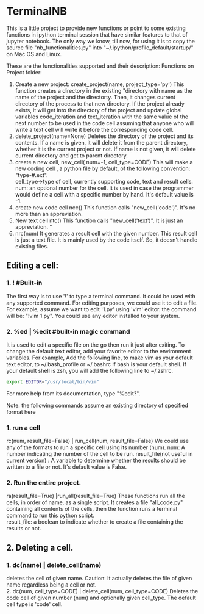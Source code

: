 # TerminalNB

This is a little project to provide new functions or point to some existing functions in ipython terminal session that have similar features to that of jupyter notebook. 
The only way we know, till now, for using it is to copy the source file "nb_functionalities.py" into "~/.ipython/profile_default/startup/" on Mac OS and Linux.

These are the functionalities supported and their description:
Functions on Project folder:

1. Create a new project:
create_project(name, project_type='py')
This function creates a directory in the existing "directory with name as the name of the project and the directorty. Then, it changes current directory of the process to that new directory. 
If the project already exists, it will get into the  directory of the project and update global variables code_iteration and text_iteration with the same value of the next number to be used in the code cell assuming that anyone who will write a text cell will write it before the corresponding code cell.
2. delete_project(name=None) 
Deletes the directory of the project and its contents. If a name is given, it will delete it from the parent directory, whether it is the current project or not. If name is not given, it will delete current directory and get to parent directory. 
3. create a new cell, 
	new_cell( num=-1, cell_type=CODE)
This will make a new coding cell , a python file by default, of the following convention: 
        "type-#.ext".  
cell_type->type of cell, currently supporting code, text and result cells.
num: an optional number for the cell. It is used in case the programmer would define a cell with a specific number by hand. It's default value is -1. 
4. create new code cell
ncc()
This function calls "new_cell('code')". It's no more than an appreviation. 
5. New text cell
ntc()
This function calls "new_cell('text')". It is just an appreviation.  "
6. nrc(num) 
It generates a result cell with the given number.  This result cell is just a text file. 
It is mainly used by the code itself. So, it doesn't handle existing files.


## Editing a cell:

### 1. !<command> <args> #Built-in
The first way is to use '!' to type a terminal command. It could be used with any supported command. For editing purposes, we could use it to edit a file. 
For example, assume we want to edit '1.py' using 'vim' editor. the command will be:
"!vim 1.py". 
You could use any editor installed to your system. 

### 2. %ed | %edit  #built-in magic command
It is used to edit a specific file on the go then run it just after exiting. 
To change the default text editor, add your favorite editor to the environment variables.
For example, Add the following line, to make vim as your default text editor,  to ~/.bash_profile or ~/.bashrc if bash is your default shell. If your default shell is zsh, you will add the following line to ~/.zshrc. 
```bash
export EDITOR="/usr/local/bin/vim"
```
For more help from its documentation, type "%edit?".

Note: the following commands assume an existing directory of specified format here 

### 1. run a cell 
rc(num, result_file=False) | run_cell(num, result_file=False)
We could use any of the formats to run a specific cell using its number (num). 
num: A number indicating the number of the cell to be run.
result_file(not useful in current version) : A variable to determine whether the results should be written to a file or not. It's default value is False.   

### 2. Run the entire project.
ra(result_file=True) |run_all(result_file=True) 
These functions run all the cells, in order of name, as a single script. It creates a file "all_code.py" containing all contents of the cells, then the function runs a terminal command to run this python script.  
result_file: a boolean to indicate whether to create a file containing the results or not. 

## 2. Deleting a cell. 
### 1. dc(name) | delete_cell(name)
deletes the cell of given name. 
Caution:  It actually deletes the file of given name regardless being a cell or not.  
2. dc(num, cell_type=CODE) | delete_cell(num, cell_type=CODE)
Deletes the code cell of given number (num) and optionally given cell_type.  The default cell type is 'code' cell. 

